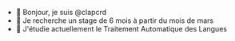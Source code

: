 - 👋 Bonjour, je suis @clapcrd
- 👀 Je recherche un stage de 6 mois à partir du mois de mars 
- 🌱 J'étudie actuellement le Traitement Automatique des Langues

<!---
clapcrd/clapcrd is a ✨ special ✨ repository because its `README.md` (this file) appears on your GitHub profile.
You can click the Preview link to take a look at your changes.
--->

